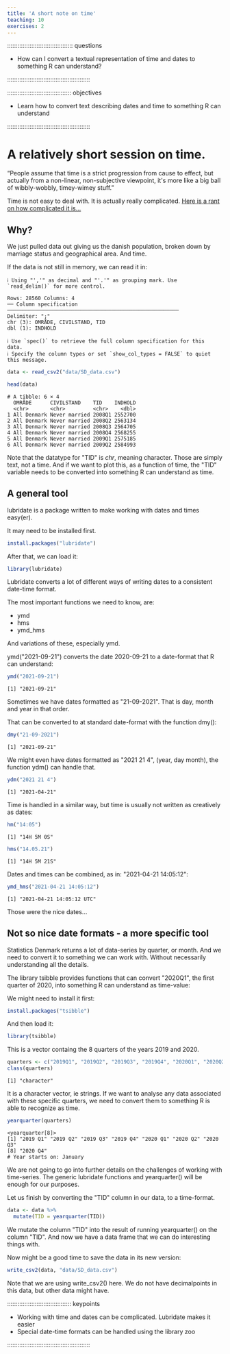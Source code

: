 ```yaml
---
title: 'A short note on time'
teaching: 10
exercises: 2
---
```


:::::::::::::::::::::::::::::::::::::: questions 

- How can I convert a textual representation of time and dates to something R can understand?

::::::::::::::::::::::::::::::::::::::::::::::::

::::::::::::::::::::::::::::::::::::: objectives

- Learn how to convert text describing dates and time to something R can understand

::::::::::::::::::::::::::::::::::::::::::::::::





# A relatively short session on time.


“People assume that time is a strict progression from cause to effect, but actually from a non-linear, non-subjective viewpoint, it's more like a big ball of wibbly-wobbly, timey-wimey stuff.”

Time is not easy to deal with. It is actually really complicated. [Here is a rant 
on how complicated it is...](https://www.youtube.com/watch?v=-5wpm-gesOY)


## Why?

We just pulled data out giving us the danish population, broken down by
marriage status and geographical area. And time.

If the data is not still in memory, we can read it in:


``` output
ℹ Using "','" as decimal and "'.'" as grouping mark. Use `read_delim()` for more control.
```

``` output
Rows: 28560 Columns: 4
── Column specification ────────────────────────────────────────────────────────
Delimiter: ";"
chr (3): OMRÅDE, CIVILSTAND, TID
dbl (1): INDHOLD

ℹ Use `spec()` to retrieve the full column specification for this data.
ℹ Specify the column types or set `show_col_types = FALSE` to quiet this message.
```


``` r
data <- read_csv2("data/SD_data.csv")
```


``` r
head(data)
```

``` output
# A tibble: 6 × 4
  OMRÅDE      CIVILSTAND    TID    INDHOLD
  <chr>       <chr>         <chr>    <dbl>
1 All Denmark Never married 2008Q1 2552700
2 All Denmark Never married 2008Q2 2563134
3 All Denmark Never married 2008Q3 2564705
4 All Denmark Never married 2008Q4 2568255
5 All Denmark Never married 2009Q1 2575185
6 All Denmark Never married 2009Q2 2584993
```

Note that the datatype for "TID" is *chr*, meaning character. Those are 
simply text, not a time. And if we want to plot this, as a function of time,
the "TID" variable needs to be converted into something R can understand as time.

## A general tool
lubridate is a package written to make working with dates and times easy(er).

It may need to be installed first.


``` r
install.packages("lubridate")
```


After that, we can load it:

``` r
library(lubridate)
```

Lubridate converts a lot of different ways of writing dates to a consistent 
date-time format.

The most important functions we need to know, are:

* ymd
* hms
* ymd_hms

And variations of these, especially ymd.

ymd("2021-09-21") converts the date 2020-09-21 to a date-format that R can 
understand:


``` r
ymd("2021-09-21")
```

``` output
[1] "2021-09-21"
```


Sometimes we have dates formatted as "21-09-2021". That is day, month and year
in that order.

That can be converted to at standard date-format with the function dmy():

``` r
dmy("21-09-2021")
```

``` output
[1] "2021-09-21"
```
We might even have dates formatted as "2021 21 4", (year, day month), the
function ydm() can handle that.

``` r
ydm("2021 21 4")
```

``` output
[1] "2021-04-21"
```

Time is handled in a similar way, but time is usually not written as creatively
as dates:



``` r
hm("14:05")
```

``` output
[1] "14H 5M 0S"
```


``` r
hms("14.05.21")
```

``` output
[1] "14H 5M 21S"
```

Dates and times can be combined, as in: "2021-04-21 14:05:12":

``` r
ymd_hms("2021-04-21 14:05:12")
```

``` output
[1] "2021-04-21 14:05:12 UTC"
```
Those were the nice dates...

## Not so nice date formats - a more specific tool

Statistics Denmark returns a lot of data-series by quarter, or month. 
And we need to convert it to something 
we can work with. Without necessarily understanding all the details.

The library tsibble provides functions that can convert "2020Q1", the first 
quarter of 2020, into something R can understand as time-value:

We might need to install it first:

``` r
install.packages("tsibble")
```

And then load it:

``` r
library(tsibble)
```

This is a vector containg the 8 quarters of the years 2019 and 2020.


``` r
quarters <- c("2019Q1", "2019Q2", "2019Q3", "2019Q4", "2020Q1", "2020Q2", "2020Q3", "2020Q4")
class(quarters)
```

``` output
[1] "character"
```

It is a character vector, ie strings. If we want to analyse any data 
associated with these specific quarters, we need to convert them to something 
R is able to recognize as time.


``` r
yearquarter(quarters)
```

``` output
<yearquarter[8]>
[1] "2019 Q1" "2019 Q2" "2019 Q3" "2019 Q4" "2020 Q1" "2020 Q2" "2020 Q3"
[8] "2020 Q4"
# Year starts on: January
```

We are not going to go into further details on the challenges of working with
time-series. The generic lubridate functions and yearquarter() will be enough for
our purposes.

Let us finish by converting the "TID" column in our data, to a time-format.

``` r
data <- data %>% 
  mutate(TID = yearquarter(TID))
```

We mutate the column "TID" into the result of running yearquarter() on the
column "TID". And now we have a data frame that we can do interesting things 
with.

Now might be a good time to save the data in its new version:

``` r
write_csv2(data, "data/SD_data.csv")
```

Note that we are using write_csv2() here. We do not have decimalpoints in this
data, but other data might have.



::::::::::::::::::::::::::::::::::::: keypoints 

- Working with time and dates can be complicated. Lubridate makes it easier
- Special date-time formats can be handled using the library zoo

::::::::::::::::::::::::::::::::::::::::::::::::

